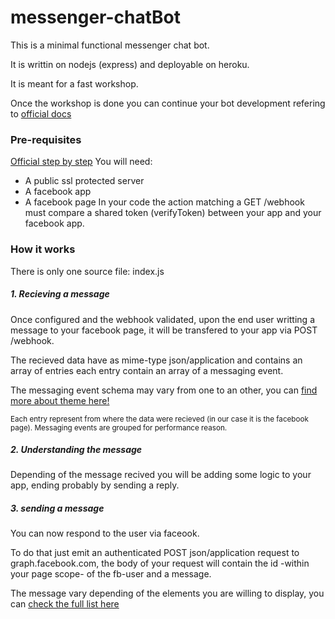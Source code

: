 # messenger-chatBot
This is a minimal functional messenger chat bot.

It is writtin on nodejs (express) and deployable on heroku.

It is meant for a fast workshop.

Once the workshop is done you can continue your bot development refering to [official docs](https://developers.facebook.com/docs/messenger-platform)

### Pre-requisites
[Official step by step](https://developers.facebook.com/docs/messenger-platform/getting-started/quick-start)
You will need:
- A public ssl protected server
- A facebook app
- A facebook page
In your code the action matching a GET /webhook must compare a shared token (verifyToken) between your app and your facebook app.

### How it works
There is only one source file: index.js

##### 1. Recieving a message
Once configured and the webhook validated, upon the end user writting a message to your facebook page, it will be transfered to your app via POST /webhook.

The recieved data have as mime-type json/application and contains an array of entries each entry contain an array of a messaging event.

The messaging event schema may vary from one to an other, you can [find more about theme here!](https://developers.facebook.com/docs/messenger-platform/webhook)

<small>Each entry represent from where the data were recieved (in our case it is the facebook page).
Messaging events are grouped for performance reason.</small>
##### 2. Understanding the message
Depending of the message recived you will be adding some logic to your app, ending probably by sending a reply.

##### 3. sending a message
You can now respond to the user via faceook.

To do that just emit an authenticated POST json/application request to graph.facebook.com, the body of your request will contain the id -within your page scope- of the fb-user and a message.

The message vary depending of the elements you are willing to display, you can [check the full list here](https://developers.facebook.com/docs/messenger-platform/reference/send-api)

